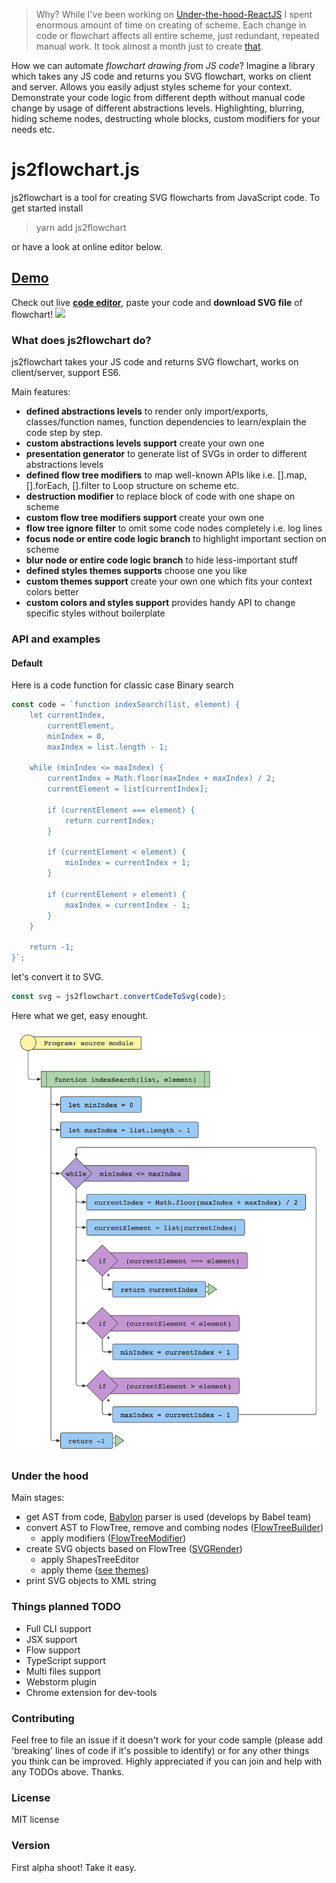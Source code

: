 > Why? While I've been working on [Under-the-hood-ReactJS](https://github.com/Bogdan-Lyashenko/Under-the-hood-ReactJS) I spent enormous amount of time on creating of scheme. Each change in code or flowchart affects all entire scheme, just redundant, repeated manual work. It took almost a month just to create [that](https://bogdan-lyashenko.github.io/Under-the-hood-ReactJS/stack/images/intro/all-page-stack-reconciler.svg).

How we can automate *flowchart drawing from JS code*? Imagine a library which takes any JS code and returns you SVG flowchart, works on client and server. Allows you easily adjust styles scheme for your context. Demonstrate your code logic from different depth without manual code change by usage of different abstractions levels. Highlighting, blurring, hiding scheme nodes, destructing whole blocks, custom modifiers for your needs etc.            

# js2flowchart.js

js2flowchart is a tool for creating SVG flowcharts from JavaScript code. To get started install 
> yarn add js2flowchart

or have a look at online editor below.

## [Demo](https://bogdan-lyashenko.github.io/js-code-to-svg-flowchart/docs/live-editor/index.html)
Check out live [<b>code editor</b>](https://bogdan-lyashenko.github.io/js-code-to-svg-flowchart/docs/live-editor/index.html), paste your code and <b>download SVG file</b> of flowchart!
[<img src="/docs/live-editor/demo.gif" width="500">](https://bogdan-lyashenko.github.io/js-code-to-svg-flowchart/docs/live-editor/index.html) 

### What does js2flowchart do?
js2flowchart takes your JS code and returns SVG flowchart, works on client/server, support ES6.

Main features:
- <b>defined abstractions levels</b> to render only import/exports, classes/function names, function dependencies to learn/explain the code step by step.
- <b>custom abstractions levels support</b> create your own one
- <b>presentation generator</b> to generate list of SVGs in order to different abstractions levels
- <b>defined flow tree modifiers</b> to map well-known APIs like i.e. [].map, [].forEach, [].filter to Loop structure on scheme etc.
- <b>destruction modifier</b> to replace block of code with one shape on scheme
- <b>custom flow tree modifiers support</b> create your own one
- <b>flow tree ignore filter</b> to omit some code nodes completely i.e. log lines
- <b>focus node or entire code logic branch</b> to highlight important section on scheme
- <b>blur node or entire code logic branch</b> to hide less-important stuff 
- <b>defined styles themes supports</b> choose one you like
- <b>custom themes support</b> create your own one which fits your context colors better
- <b>custom colors and styles support</b> provides handy API to change specific styles without boilerplate    
 
### API and examples

#### Default

Here is a code function for classic case Binary search

```javascript
const code = `function indexSearch(list, element) {
    let currentIndex,
        currentElement,
        minIndex = 0,
        maxIndex = list.length - 1;

    while (minIndex <= maxIndex) {
        currentIndex = Math.floor(maxIndex + maxIndex) / 2;
        currentElement = list[currentIndex];

        if (currentElement === element) {
            return currentIndex;
        }

        if (currentElement < element) {
            minIndex = currentIndex + 1;
        }

        if (currentElement > element) {
            maxIndex = currentIndex - 1;
        }
    }

    return -1;
}`;
```
let's convert it to SVG. 
```javascript
const svg = js2flowchart.convertCodeToSvg(code);
```
Here what we get, easy enought.

<img src="/docs/examples/default/flowchart.png" width="600"/>

### Under the hood
Main stages:
- get AST from code, [Babylon](https://github.com/babel/babylon) parser is used (develops by Babel team)
- convert AST to FlowTree, remove and combing nodes ([FlowTreeBuilder](src/builder/FlowTreeBuilder.js))
  - apply modifiers ([FlowTreeModifier](src/builder/FlowTreeModifier.js))
- create SVG objects based on FlowTree ([SVGRender](src/render/svg/SVGRender.js))
  - apply ShapesTreeEditor
  - apply theme ([see themes](src/render/svg/appearance/themes))
- print SVG objects to XML string


### Things planned TODO
- Full CLI support
- JSX support
- Flow support
- TypeScript support
- Multi files support
- Webstorm plugin
- Chrome extension for dev-tools 

### Contributing
Feel free to file an issue if it doesn't work for your code sample (please add 'breaking' lines of code if it's possible to identify) or for any other things you think can be improved. 
Highly appreciated if you can join and help with any TODOs above. Thanks. 
 
### License 
MIT license 

### Version 
First alpha shoot! Take it easy.


